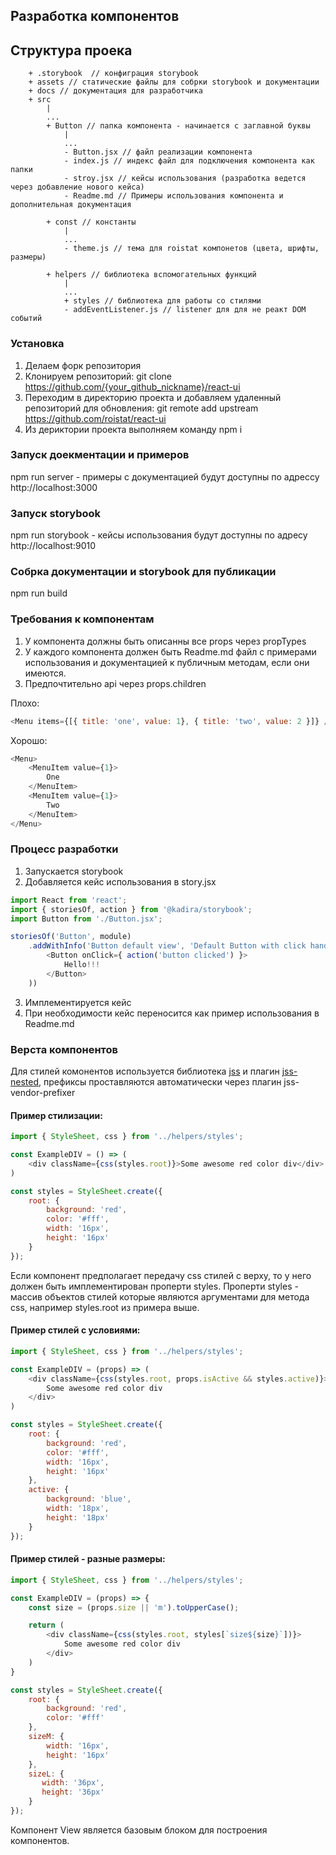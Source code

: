 ## Разработка компонентов

## Структура проека
```
    + .storybook  // конфиграция storybook
    + assets // статические файлы для собрки storybook и документации
    + docs // документация для разработчика
    + src
        |
        ...
        + Button // папка компонента - начинается с заглавной буквы
            |
            ...
            - Button.jsx // файл реализации компонента
            - index.js // индекс файл для подключения компонента как папки
            - stroy.jsx // кейсы использования (разработка ведется через добавление нового кейса)
            - Readme.md // Примеры использования компонента и дополнительная документация

        + const // константы
            |
            ...
            - theme.js // тема для roistat компонетов (цвета, шрифты, размеры)

        + helpers // библиотека вспомогательных функций
            |
            ...
            + styles // библиотека для работы со стилями
            - addEventListener.js // listener для для не реакт DOM событий
```

### Установка

1. Делаем форк репозитория
2. Клонируем репозиторий: git clone https://github.com/{your_github_nickname}/react-ui
3. Переходим в директорию проекта и добавляем удаленный репозиторий для обновления: git remote add upstream https://github.com/roistat/react-ui
4. Из дериктории проекта выполняем команду npm i


### Запуск доекментации и примеров

npm run server - примеры с документацией будут доступны по адрессу http://localhost:3000


### Запуск storybook

npm run storybook - кейсы использования будут доступны по адресу  http://localhost:9010


### Собрка документации и storybook для публикации

npm run build

### Требования к компонентам

1. У компонента должны быть описанны все props через propTypes
2. У каждого компонента должен быть Readme.md файл с примерами использования и документацией к публичным методам, если они имеются.
2. Предпочтительно api через props.children

Плохо:
```js
<Menu items={[{ title: 'one', value: 1}, { title: 'two', value: 2 }]} />
````

Хорошо:
```js
<Menu>
    <MenuItem value={1}>
        One
    </MenuItem>
    <MenuItem value={1}>
        Two
    </MenuItem>
</Menu>
````

### Процесс разработки
1. Запускается storybook
2. Добавляется кейс использования в story.jsx
```js
import React from 'react';
import { storiesOf, action } from '@kadira/storybook';
import Button from './Button.jsx';

storiesOf('Button', module)
    .addWithInfo('Button default view', 'Default Button with click handler', () => (
        <Button onClick={ action('button clicked') }>
            Hello!!!
        </Button>
    ))
```
3. Имплементируется кейс
4. При необходимости кейс переносится как пример использования в Readme.md

### Верста компонентов

Для стилей комонентов используется библиотека [jss](https://github.com/jsstyles/jss) и плагин [jss-nested](https://github.com/jsstyles/jss-nested), префиксы проставляются автоматически через плагин jss-vendor-prefixer


#### Пример стилизации:
```js
import { StyleSheet, css } from '../helpers/styles';

const ExampleDIV = () => (
    <div className={css(styles.root)}>Some awesome red color div</div>
)

const styles = StyleSheet.create({
    root: {
        background: 'red',
        color: '#fff',
        width: '16px',
        height: '16px'
    }
});
```

Если компонент предполагает передачу css стилей с верху, то у него должен быть имплементирован проперти styles.
Проперти styles - массив объектов стилей которые являются аргументами для метода css, например styles.root из примера выше.

#### Пример стилей с условиями:
```js
import { StyleSheet, css } from '../helpers/styles';

const ExampleDIV = (props) => (
    <div className={css(styles.root, props.isActive && styles.active)}>
        Some awesome red color div
    </div>
)

const styles = StyleSheet.create({
    root: {
        background: 'red',
        color: '#fff',
        width: '16px',
        height: '16px'
    },
    active: {
        background: 'blue',
        width: '18px',
        height: '18px'
    }
});
```

#### Пример стилей - разные размеры:
```js
import { StyleSheet, css } from '../helpers/styles';

const ExampleDIV = (props) => {
    const size = (props.size || 'm').toUpperCase();

    return (
        <div className={css(styles.root, styles[`size${size}`])}>
            Some awesome red color div
        </div>
    )
}

const styles = StyleSheet.create({
    root: {
        background: 'red',
        color: '#fff'
    },
    sizeM: {
        width: '16px',
        height: '16px'
    },
    sizeL: {
       width: '36px',
       height: '36px'
    }
});
```

Компонент View является базовым блоком для построения компонентов.
